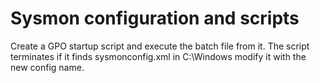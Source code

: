# Sysmon configuration and scripts
Create a GPO startup script and execute the batch file from it. The script terminates if it finds sysmonconfig.xml in C:\Windows modify it with the new config name.
